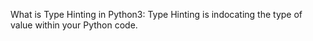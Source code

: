 What is Type Hinting in Python3:
Type Hinting is indocating the type of value within your Python code.
